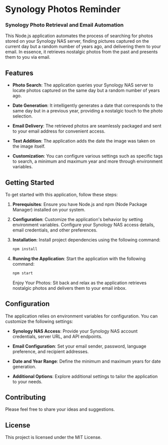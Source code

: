 # Synology Photos Reminder

### Synology Photo Retrieval and Email Automation

This Node.js application automates the process of searching for photos stored on your Synology NAS server, finding pictures captured on the current day but a random number of years ago, and delivering them to your email. In essence, it retrieves nostalgic photos from the past and presents them to you via email.

## Features

- **Photo Search**: The application queries your Synology NAS server to locate photos captured on the same day but a random number of years ago.

- **Date Generation**: It intelligently generates a date that corresponds to the same day but in a previous year, providing a nostalgic touch to the photo selection.

- **Email Delivery**: The retrieved photos are seamlessly packaged and sent to your email address for convenient access.

- **Text Addition**: The application adds the date the image was taken on the image itself.

- **Customization**: You can configure various settings such as specific tags to search, a minimum and maximum year and more through environment variables.

## Getting Started

To get started with this application, follow these steps:

1. **Prerequisites**: Ensure you have Node.js and npm (Node Package Manager) installed on your system.

2. **Configuration**: Customize the application's behavior by setting environment variables. Configure your Synology NAS access details, email credentials, and other preferences.

3. **Installation**: Install project dependencies using the following command:
   ```bash
   npm install
   ```

4. **Running the Application**: Start the application with the following command:
    ```bash
    npm start
    ```

    Enjoy Your Photos: Sit back and relax as the application retrieves nostalgic photos and delivers them to your email inbox.

## Configuration
The application relies on environment variables for configuration. You can customize the following settings:

- **Synology NAS Access**: Provide your Synology NAS account credentials, server URL, and API endpoints.

- **Email Configuration**: Set your email sender, password, language preference, and recipient addresses.

- **Date and Year Range**: Define the minimum and maximum years for date generation.

- **Additional Options**: Explore additional settings to tailor the application to your needs.

## Contributing
Please feel free to share your ideas and suggestions.

## License
This project is licensed under the MIT License.
